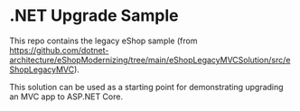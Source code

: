 # .NET Upgrade Sample

This repo contains the legacy eShop sample (from https://github.com/dotnet-architecture/eShopModernizing/tree/main/eShopLegacyMVCSolution/src/eShopLegacyMVC).

This solution can be used as a starting point for demonstrating upgrading an MVC app to ASP.NET Core.